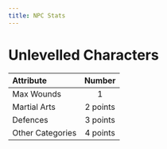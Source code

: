 ```yaml
---
title: NPC Stats
---
```


# Unlevelled Characters

| Attribute        |  Number  |
|:---------------- |:--------:|
| Max Wounds       |    1     |
| Martial Arts     | 2 points |
| Defences         | 3 points |
| Other Categories | 4 points |
